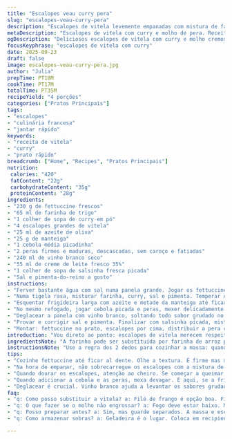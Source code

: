 ```yaml
---
title: "Escalopes veau curry pera"
slug: "escalopes-veau-curry-pera"
description: "Escalopes de vitela levemente empanadas com mistura de farinha e curry, douradas até adquirirem crosta dourada enquanto mantêm suculência interna. Acompanhadas de fettuccine cozidos al dente e molho cremoso ácido-doce de pera e vinho branco, finalizado com salsinha fresca. Combina técnica de deglaçar para capturar sabor na frigideira e reduzir o líquido, formando molho cremoso sem talhar. Um preparo rápido que brinca com texturas e notas aromáticas únicas do curry e do vinho mais toque frutado da pera. Ideal para jantar rápido, com toque sofisticado e diferente dos tradicionais escalopes ao natural."
metaDescription: "Escalopes de vitela com curry e molho de pera. Receita prática e sofisticada para um jantar memorável."
ogDescription: "Deliciosos escalopes de vitela com curry e molho cremoso de pera. Uma refeição rápida e cheia de sabor."
focusKeyphrase: "escalopes de vitela com curry"
date: 2025-09-23
draft: false
image: escalopes-veau-curry-pera.jpg
author: "Julia"
prepTime: PT18M
cookTime: PT17M
totalTime: PT35M
recipeYield: "4 porções"
categories: ["Pratos Principais"]
tags:
- "escalopes"
- "culinária francesa"
- "jantar rápido"
keywords:
- "receita de vitela"
- "curry"
- "prato rápido"
breadcrumb: ["Home", "Recipes", "Pratos Principais"]
nutrition: 
 calories: "420"
 fatContent: "22g"
 carbohydrateContent: "35g"
 proteinContent: "28g"
ingredients:
- "230 g de fettuccine frescos"
- "65 ml de farinha de trigo"
- "1 colher de sopa de curry em pó"
- "4 escalopes grandes de vitela"
- "25 ml de azeite de oliva"
- "25 g de manteiga"
- "1 cebola média picadinha"
- "2 peras firmes e maduras, descascadas, sem caroço e fatiadas"
- "240 ml de vinho branco seco"
- "55 ml de creme de leite fresco 35%"
- "1 colher de sopa de salsinha fresca picada"
- "Sal e pimenta-do-reino a gosto"
instructions:
- "Ferver bastante água com sal numa panela grande. Jogar os fettuccine e cozinhar até sentir firme ao morder, al dente mesmo. Escorrer e jogar um fio de azeite por cima pra não grudar durante a montagem. Reservar quente."
- "Numa tigela rasa, misturar farinha, curry, sal e pimenta. Temperar os escalopes com sal e pimenta e passar na mistura, espalhando bem em ambos os lados. Oblíquo, não empilhar pra não quebrar a crosta."
- "Esquentar frigideira larga com azeite e metade da manteiga até ficar quente mas não fumegante. Dourar os escalopes aos poucos, 1-1,5 minutos cada lado. Tem que formar crosta dourada sem cozinhar demais. Retirar e deixar repousar fora do fogo, cobertos para manter temperatura."
- "No mesmo refogado, jogar cebola picada e peras, mexer delicadamente até amolecer e dourar levemente. Se frigideira secar, adicionar um fio de manteiga pra não queimar. Temperar com sal e pimenta."
- "Deglacear a panela com vinho branco, soltando todo sabor grudado no fundo. Aumentar fogo e deixar ferver até reduzir pela metade, concentração dos aromas. Baixar fogo e acrescentar o creme de leite, cozinhar até o molho ficar levemente grosso, quase aveludado."
- "Provar e corrigir sal e pimenta. Finalizar com salsinha picada, misturar rápido e fechar o fogo."
- "Montar: fettuccine no prato, escalopes por cima, distribuir a pera com molho. Pimenta moída final e servir imediatamente."
introduction: "Vou direto ao ponto: escalopes de vitela merecem respeito. Quando você tenta inventar demais, estraga o que é bom. Mas aqui, o toque do curry na farinha dá uma crosta que desafia a rotina - aquele perfume quente e terroso que não domina, sussurra. A pera, que deve estar firme, é quase um segredo, equilibrando o curry com doçura fresca sem virar doce. E o vinho branco arremata, tudo ligado por um molho cremoso que não fica pesado, preserva o frescor. Cozinhar a massa no ponto certo e secar a frigideira entre etapas são truques que aprendi na marra. Esse prato é rápido e entrega sabor complexo. É daqueles que repetem na vontade, amando suas imperfeições e jeito descomplicado."
ingredientsNote: "A farinha pode ser substituída por farinha de arroz para versão sem glúten - vai perder um pouco da textura crocante, mas o sabor do curry continua intacto. Se não tiver vitela, um filé de frango cortado fino funciona, só fique atento para não cozinhar demais e ressecar. A manteiga pode virar óleo de coco ou mais azeite, mas perde aquele toque amanteigado que ajuda dourar. As peras devem estar firmes para manter forma na frigideira; se estiverem muito maduras, viram purê rápido. No vinho, prefira um seco, mesmo um brasileiro de qualidade básica já dá liga sem pesar no bolso. Salsinha fresca é imbatível, mas coentro pode ser um desafio para quem gosta de sabores mais exóticos e menos comuns aqui no Brasil. Sal e pimenta são cruciais, nunca deixe de ajustar no final — é sua última chance de acertar."
instructionsNote: "Use a regra dos 2 dedos para cozinhar a massa: quando sentir que ainda tem resistência ao morder, está pronta; escorra imediatamente pra não virar mingau. Na hora de empanar, espalhe essa camada de farinha e curry delicadamente para não desapertar a carne. Frigideira quente é chave - quando dourar o primeiro lado e desgrudar fácil, hora de virar. Se ver fumaça excessiva, abaixe o fogo ou tire um pouco de gordura se exagerou. Deglaçar: derrame o vinho e mexa com uma colher de pau, levanta aquela crostinha dourada grudada na panela, é ouro em sabor. A redução do vinho ajuda a intensificar essa riqueza sem amargar. Molho engrossa se mexer constante e fogo baixo, ponto é quando ele cobre as costas da colher, nem muito ralo nem grudento demais. Para não errar, acerte o tempero no final com calma, é aí que o prato fala de verdade."
tips:
- "Cozinhe fettuccine até ficar al dente. Olhe a textura. É firme mas maleável. E não deixe na água escorrendo muito tempo. Aqueça com azeite depois."
- "Na hora de empanar, não sobrecarregue os escalopes com a mistura de farinha e curry. A crosta fica mais crocante assim. Use a mão leve."
- "Quando dourar os escalopes, atenção ao cheiro. Se começar a queimar, tire do fogo. O ideal é crosta dourada, não queimada. Ajustar a temperatura é essencial."
- "Quando adicionar a cebola e as peras, mexa devagar. E aqui, se a frigideira secar, um pouco de manteiga ajuda. Não tenha medo de pingar mais."
- "Deglacear é crucial. Vinho branco ajuda a levantar os sabores grudados na panela. E não se esqueça de mexer bem. Isso intensifica o molho."
faq:
- "q: Como posso substituir a vitela? a: Filé de frango é opção boa. Fino mas cuidado para não ressecar. E temperar bem é sempre crucial. Você pode adicionar também peito de porco em fatias."
- "q: O que fazer se o molho não engrossar? a: Fogo deve estar baixo. Mexer sempre, é isso que ajuda. Se nada funcionar, uma colher de farinha com água pode ajudar a espessar."
- "q: Posso preparar antes? a: Sim, mas guarde separados. A massa e escalopes. Quando reaquecer, faça devagar. Aquece rápido mas perde a textura."
- "q: Como armazenar sobras? a: Geladeira é o lugar. Coloca em recipiente fechado. Duram até três dias. Não congele, vai perder o sabor e a textura."

---
```

